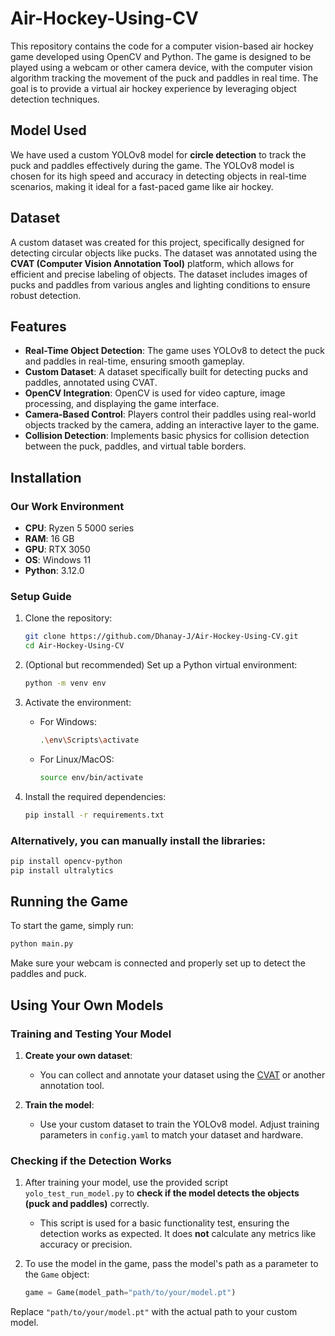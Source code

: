 # Air-Hockey-Using-CV

This repository contains the code for a computer vision-based air hockey game developed using OpenCV and Python. The game is designed to be played using a webcam or other camera device, with the computer vision algorithm tracking the movement of the puck and paddles in real time. The goal is to provide a virtual air hockey experience by leveraging object detection techniques.

## Model Used

We have used a custom YOLOv8 model for **circle detection** to track the puck and paddles effectively during the game. The YOLOv8 model is chosen for its high speed and accuracy in detecting objects in real-time scenarios, making it ideal for a fast-paced game like air hockey.

## Dataset

A custom dataset was created for this project, specifically designed for detecting circular objects like pucks. The dataset was annotated using the **CVAT (Computer Vision Annotation Tool)** platform, which allows for efficient and precise labeling of objects. The dataset includes images of pucks and paddles from various angles and lighting conditions to ensure robust detection.

## Features

- **Real-Time Object Detection**: The game uses YOLOv8 to detect the puck and paddles in real-time, ensuring smooth gameplay.
- **Custom Dataset**: A dataset specifically built for detecting pucks and paddles, annotated using CVAT.
- **OpenCV Integration**: OpenCV is used for video capture, image processing, and displaying the game interface.
- **Camera-Based Control**: Players control their paddles using real-world objects tracked by the camera, adding an interactive layer to the game.
- **Collision Detection**: Implements basic physics for collision detection between the puck, paddles, and virtual table borders.

## Installation

### Our Work Environment

- **CPU**: Ryzen 5 5000 series
- **RAM**: 16 GB
- **GPU**: RTX 3050
- **OS**: Windows 11
- **Python**: 3.12.0

### Setup Guide

1. Clone the repository:

    ```bash
    git clone https://github.com/Dhanay-J/Air-Hockey-Using-CV.git
    cd Air-Hockey-Using-CV
    ```

2. (Optional but recommended) Set up a Python virtual environment:

    ```bash
    python -m venv env
    ```

3. Activate the environment:

    - For Windows:
    
        ```bash
        .\env\Scripts\activate
        ```

    - For Linux/MacOS:

        ```bash
        source env/bin/activate
        ```

4. Install the required dependencies:

    ```bash
    pip install -r requirements.txt
    ```

### Alternatively, you can manually install the libraries:

```bash
pip install opencv-python
pip install ultralytics
```

## Running the Game

To start the game, simply run:

```bash
python main.py
```

Make sure your webcam is connected and properly set up to detect the paddles and puck.

## Using Your Own Models

### Training and Testing Your Model

1. **Create your own dataset**:
    - You can collect and annotate your dataset using the [CVAT](https://app.cvat.ai/) or another annotation tool.
   
2. **Train the model**:
    - Use your custom dataset to train the YOLOv8 model. Adjust training parameters in `config.yaml` to match your dataset and hardware.

### Checking if the Detection Works

1. After training your model, use the provided script `yolo_test_run_model.py` to **check if the model detects the objects (puck and paddles)** correctly.
   - This script is used for a basic functionality test, ensuring the detection works as expected. It does **not** calculate any metrics like accuracy or precision.

2. To use the model in the game, pass the model's path as a parameter to the `Game` object:

    ```python
    game = Game(model_path="path/to/your/model.pt")
    ```

Replace `"path/to/your/model.pt"` with the actual path to your custom model.

